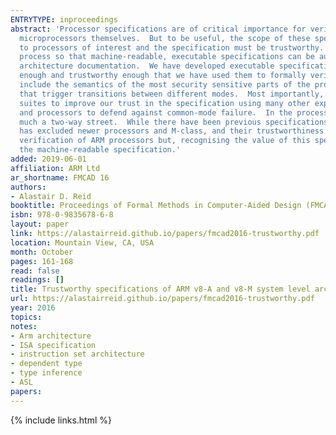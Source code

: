 ```yaml
---
ENTRYTYPE: inproceedings
abstract: 'Processor specifications are of critical importance for verifying programs, compilers, operating systems/hypervisors, and, of course, for verifying
  microprocessors themselves.  But to be useful, the scope of these specifications must be sufficient for the task, the specification must be applicable
  to processors of interest and the specification must be trustworthy.  This paper describes a 5 year project to change ARM''s existing architecture specification
  process so that machine-readable, executable specifications can be automatically generated from the same materials used to generate ARM''s conventional
  architecture documentation.  We have developed executable specifications of both ARM''s A-class and M-class processor architectures that are complete
  enough and trustworthy enough that we have used them to formally verify ARM processors using bounded model checking.  In particular, our specifications
  include the semantics of the most security sensitive parts of the processor: the memory and register protection mechanisms and the exception mechanisms
  that trigger transitions between different modes.  Most importantly, we have applied a diverse set of methods including ARM''s internal processor test
  suites to improve our trust in the specification using many other expressions of the architectural specification such as ARM''s simulators, testsuites
  and processors to defend against common-mode failure.  In the process, we have also found bugs in all those artifacts: testing specifications is very
  much a two-way street.  While there have been previous specifications of ARM processors, their scope has excluded the system architecture, their applicability
  has excluded newer processors and M-class, and their trustworthiness has not been established as thoroughly.  Our focus has been on enabling the formal
  verification of ARM processors but, recognising the value of this specification for verifying software, we are currently preparing a public release of
  the machine-readable specification.'
added: 2019-06-01
affiliation: ARM Ltd
ar_shortname: FMCAD 16
authors:
- Alastair D. Reid
booktitle: Proceedings of Formal Methods in Computer-Aided Design (FMCAD 2016)
isbn: 978-0-9835678-6-8
layout: paper
link: https://alastairreid.github.io/papers/fmcad2016-trustworthy.pdf
location: Mountain View, CA, USA
month: October
pages: 161-168
read: false
readings: []
title: Trustworthy specifications of ARM v8-A and v8-M system level architecture
url: https://alastairreid.github.io/papers/fmcad2016-trustworthy.pdf
year: 2016
topics:
notes:
- Arm architecture
- ISA specification
- instruction set architecture
- dependent type
- type inference
- ASL
papers:
---
```


{% include links.html %}

